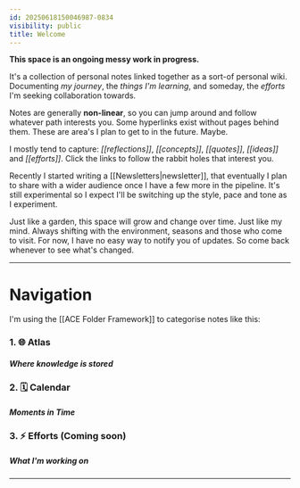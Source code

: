 ```yaml
---
id: 20250618150046987-0834
visibility: public
title: Welcome
---
```

**This space is an ongoing messy work in progress.**

It's a collection of personal notes linked together as a sort-of personal wiki. Documenting *my journey*, the *things I'm learning*, and someday, the *efforts* I'm seeking collaboration towards.

Notes are generally **non-linear**, so you can jump around and follow whatever path interests you. Some hyperlinks exist without pages behind them. These are area's I plan to get to in the future. Maybe.

I mostly tend to capture: *[[reflections]]*, *[[concepts]]*, *[[quotes]]*, *[[ideas]]* and *[[efforts]]*. Click the links to follow the rabbit holes that interest you.

Recently I started writing a [[Newsletters|newsletter]], that eventually I plan to share with a wider audience once I have a few more in the pipeline. It's still experimental so I expect I'll be switching up the style, pace and tone as I experiment.

Just like a garden, this space will grow and change over time. Just like my mind. Always shifting with the environment, seasons and those who come to visit. For now, I have no easy way to notify you of updates. So come back whenever to see what's changed.


___

# Navigation

I'm using the [[ACE Folder Framework]] to categorise notes like this:

### 1. 🌐 Atlas
##### *Where knowledge is stored*

### 2. 🗓️ Calendar
##### *Moments in Time*

### 3. ⚡ Efforts (Coming soon)
##### *What I'm working on* 


---